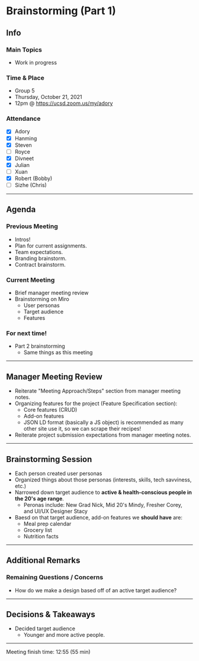# Brainstorming (Part 1)

## Info

### Main Topics

-   Work in progress

### Time & Place

-   Group 5
-   Thursday, October 21, 2021
-   12pm @ https://ucsd.zoom.us/my/adory

### Attendance

-   [x] Adory
-   [x] Hanming
-   [x] Steven
-   [ ] Royce
-   [x] Divneet
-   [x] Julian
-   [ ] Xuan
-   [x] Robert (Bobby)
-   [ ] Sizhe (Chris)

---

## Agenda

### Previous Meeting

-   Intros!
-   Plan for current assignments.
-   Team expectations.
-   Branding brainstorm.
-   Contract brainstorm.

### Current Meeting

-   Brief manager meeting review
-   Brainstorming on Miro
    -   User personas
    -   Target audience
    -   Features

### For next time!

-   Part 2 brainstorming
    -   Same things as this meeting

---

## Manager Meeting Review

-   Reiterate "Meeting Approach/Steps" section from manager meeting notes.
-   Organizing features for the project (Feature Specification section):
    -   Core features (CRUD)
    -   Add-on features
    -   JSON LD format (basically a JS object) is recommended as many other site use it, so we can scrape their recipes!
-   Reiterate project submission expectations from manager meeting notes.

---

## Brainstorming Session

-   Each person created user personas
-   Organized things about those personas (interests, skills, tech savviness, etc.)
-   Narrowed down target audience to **active & health-conscious people in the 20's age range**.
    -   Peronas include: New Grad Nick, Mid 20's Mindy, Fresher Corey, and UI/UX Designer Stacy
-   Baesd on that target audience, add-on features we **should have** are:
    -   Meal prep calendar
    -   Grocery list
    -   Nutrition facts

---

## Additional Remarks

### Remaining Questions / Concerns

-   How do we make a design based off of an active target audience?

---

## Decisions & Takeaways

-   Decided target audience
    -   Younger and more active people.

---

Meeting finish time: 12:55 (55 min)
